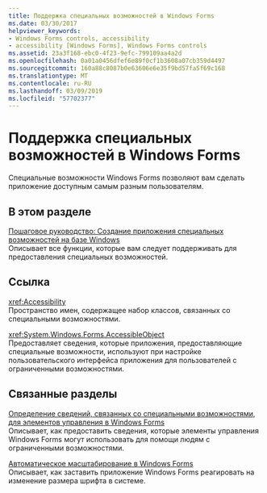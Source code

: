 ```yaml
---
title: Поддержка специальных возможностей в Windows Forms
ms.date: 03/30/2017
helpviewer_keywords:
- Windows Forms controls, accessibility
- accessibility [Windows Forms], Windows Forms controls
ms.assetid: 23a3f168-ebc0-4f23-9efc-799109aa4a2d
ms.openlocfilehash: 0a01a0456dfef6e89f0cf1b3608a07cb359d4497
ms.sourcegitcommit: 160a88c8087b0e63606e6e35f9bd57fa5f69c168
ms.translationtype: MT
ms.contentlocale: ru-RU
ms.lasthandoff: 03/09/2019
ms.locfileid: "57702377"
---
```

# <a name="windows-forms-accessibility"></a>Поддержка специальных возможностей в Windows Forms
Специальные возможности Windows Forms позволяют вам сделать приложение доступным самым разным пользователям.  
  
## <a name="in-this-section"></a>В этом разделе  
 [Пошаговое руководство: Создание приложения специальных возможностей на базе Windows](walkthrough-creating-an-accessible-windows-based-application.md)  
 Описывает все функции, которые вам следует поддерживать для предоставления специальных возможностей.  
  
## <a name="reference"></a>Ссылка  
 <xref:Accessibility>  
 Пространство имен, содержащее набор классов, связанных со специальными возможностями.  
  
 <xref:System.Windows.Forms.AccessibleObject>  
 Предоставляет сведения, которые приложения, предоставляющие специальные возможности, используют при настройке пользовательского интерфейса приложения для пользователей с ограниченными возможностями.  
  
## <a name="related-sections"></a>Связанные разделы  
 [Определение сведений, связанных со специальными возможностями, для элементов управления в Windows Forms](../controls/providing-accessibility-information-for-controls-on-a-windows-form.md)  
 Описывает, как предоставить сведения, которые элементы управления Windows Forms могут использовать для помощи людям с ограниченными возможностями.  
  
 [Автоматическое масштабирование в Windows Forms](../automatic-scaling-in-windows-forms.md)  
 Описывает, как заставить приложение Windows Forms реагировать на изменение размера шрифта в системе.

